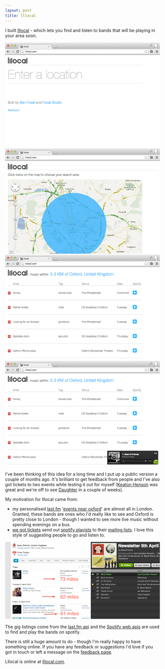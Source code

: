 ```yaml
---
layout: post
title: lllocal
---
```


<p class="lead">I built <a href="http://lllocal.com">lllocal</a> - which lets you find and listen to bands that will be playing in your area soon.</p>

<a class="cr thumb-gallery" data-cr="thumb-gallery" href="http://lllocal.com">
	<img src="/img/lllocal4.png" />
	<img src="/img/lllocal1.png" />
	<img src="/img/lllocal2.png" />
	<img src="/img/lllocal3.png" />
</a>


I've been thinking of this idea for a long time and I put up a public version a couple of months ago.  It's brilliant to get feedback from people and I've also got tickets to two events while testing it out for myself ([Keaton Henson](http://www.keatonhenson.com) was great and we're off to see [Daughter](http://4ad.com/artists/daughter) in a couple of weeks).

My motivation for lllocal came from:

* my personalised [last.fm](http://last.fm) '[events near oxford](http://www.last.fm/events/+place/United+Kingdom/6955797+Oxford)' are almost all in London.  Granted, these bands are ones who I'd really like to see and Oxford is pretty close to London - though I wanted to see more live music without spending evenings on a bus.
* [we got tickets](http://www.wegottickets.com/) send out [spotify playists](http://open.spotify.com/user/wegottickets/playlist/4W27ngSpRwYqBPF6OcER0L) to their [mailing lists](http://www.wegottickets.com/#_mailinglist).  I love this style of suggesting people to go and listen to.

![Lllocal inspiration](/img/lllocal_insp.png)

The gig listings come from the [last.fm api](http://www.last.fm/api) and the [Spotify web apis](https://developer.spotify.com/) are used to find and play the bands on spotify.  

There is still a huge amount to do - though I'm really happy to have something online.  If you have any feedback or suggestions I'd love if you got in touch or left a message on the [feedback page](https://lllocal.uservoice.com/).

Lllocal is online at [lllocal.com](http://lllocal.com).
